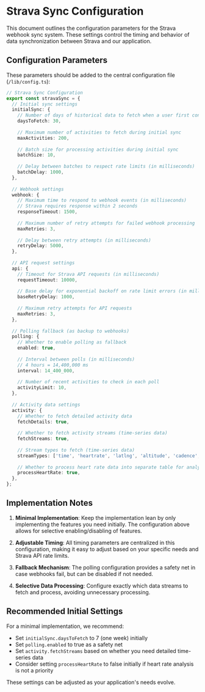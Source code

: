 # Strava Sync Configuration

This document outlines the configuration parameters for the Strava webhook sync system. These settings control the timing and behavior of data synchronization between Strava and our application.

## Configuration Parameters

These parameters should be added to the central configuration file (`/lib/config.ts`):

```typescript
// Strava Sync Configuration
export const stravaSync = {
  // Initial sync settings
  initialSync: {
    // Number of days of historical data to fetch when a user first connects
    daysToFetch: 30,
    
    // Maximum number of activities to fetch during initial sync
    maxActivities: 200,
    
    // Batch size for processing activities during initial sync
    batchSize: 10,
    
    // Delay between batches to respect rate limits (in milliseconds)
    batchDelay: 1000,
  },
  
  // Webhook settings
  webhook: {
    // Maximum time to respond to webhook events (in milliseconds)
    // Strava requires response within 2 seconds
    responseTimeout: 1500,
    
    // Maximum number of retry attempts for failed webhook processing
    maxRetries: 3,
    
    // Delay between retry attempts (in milliseconds)
    retryDelay: 5000,
  },
  
  // API request settings
  api: {
    // Timeout for Strava API requests (in milliseconds)
    requestTimeout: 10000,
    
    // Base delay for exponential backoff on rate limit errors (in milliseconds)
    baseRetryDelay: 1000,
    
    // Maximum retry attempts for API requests
    maxRetries: 3,
  },
  
  // Polling fallback (as backup to webhooks)
  polling: {
    // Whether to enable polling as fallback
    enabled: true,
    
    // Interval between polls (in milliseconds)
    // 4 hours = 14,400,000 ms
    interval: 14_400_000,
    
    // Number of recent activities to check in each poll
    activityLimit: 10,
  },
  
  // Activity data settings
  activity: {
    // Whether to fetch detailed activity data
    fetchDetails: true,
    
    // Whether to fetch activity streams (time-series data)
    fetchStreams: true,
    
    // Stream types to fetch (time-series data)
    streamTypes: ['time', 'heartrate', 'latlng', 'altitude', 'cadence', 'watts'],
    
    // Whether to process heart rate data into separate table for analysis
    processHeartRate: true,
  },
};
```

## Implementation Notes

1. **Minimal Implementation**: Keep the implementation lean by only implementing the features you need initially. The configuration above allows for selective enabling/disabling of features.

2. **Adjustable Timing**: All timing parameters are centralized in this configuration, making it easy to adjust based on your specific needs and Strava API rate limits.

3. **Fallback Mechanism**: The polling configuration provides a safety net in case webhooks fail, but can be disabled if not needed.

4. **Selective Data Processing**: Configure exactly which data streams to fetch and process, avoiding unnecessary processing.

## Recommended Initial Settings

For a minimal implementation, we recommend:

- Set `initialSync.daysToFetch` to 7 (one week) initially
- Set `polling.enabled` to true as a safety net
- Set `activity.fetchStreams` based on whether you need detailed time-series data
- Consider setting `processHeartRate` to false initially if heart rate analysis is not a priority

These settings can be adjusted as your application's needs evolve.